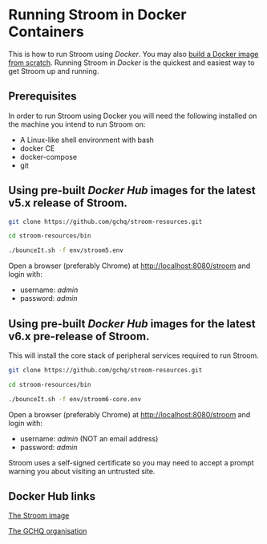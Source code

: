# Running Stroom in  Docker Containers

This is how to run Stroom using _Docker_. You may also [build a Docker image from scratch](./docker-building.md). Running Stroom in _Docker_ is the quickest and easiest way to get Stroom up and running.

## Prerequisites

In order to run Stroom using Docker you will need the following installed on the machine you intend to run Stroom on:

* A Linux-like shell environment with bash
* docker CE
* docker-compose
* git

## Using pre-built _Docker Hub_ images for the latest v5.x release of Stroom.

```bash
git clone https://github.com/gchq/stroom-resources.git

cd stroom-resources/bin

./bounceIt.sh -f env/stroom5.env
```

Open a browser (preferably Chrome) at [http://localhost:8080/stroom](http://localhost:8080/stroom) and login with:

* username: _admin_ 
* password: _admin_

## Using pre-built _Docker Hub_ images for the latest v6.x pre-release of Stroom.

This will install the core stack of peripheral services required to run Stroom.

```bash
git clone https://github.com/gchq/stroom-resources.git

cd stroom-resources/bin

./bounceIt.sh -f env/stroom6-core.env

```

Open a browser (preferably Chrome) at [http://localhost:8080/stroom](http://localhost:8080/stroom) and login with:

* username: _admin_ (NOT an email address)
* password: _admin_

Stroom uses a self-signed certificate so you may need to accept a prompt warning you about visiting an untrusted site.

## Docker Hub links
[The Stroom image](https://hub.docker.com/r/gchq/stroom/)

[The GCHQ organisation](https://hub.docker.com/r/gchq/)
